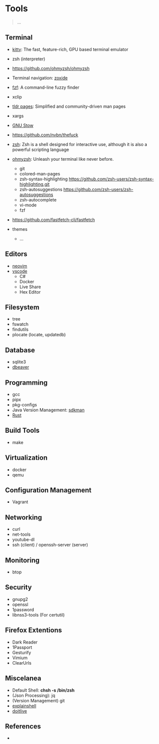 # Tools

> ...

## Terminal

- [kitty](https://sw.kovidgoyal.net/kitty/): The fast, feature-rich, GPU based terminal emulator
- zsh (interpreter)
- https://github.com/ohmyzsh/ohmyzsh
- Terminal navigation: [zoxide](https://github.com/ajeetdsouza/zoxide)
- [fzf](https://github.com/junegunn/fzf): A command-line fuzzy finder
- xclip
- [tldr pages](https://tldr.sh/): Simplified and community-driven man pages
- xargs
- [GNU Stow](https://www.gnu.org/software/stow/manual/stow.html)

- https://github.com/nvbn/thefuck

- [zsh](https://www.zsh.org/): Zsh is a shell designed for interactive use, although it is also a powerful scripting language
- [ohmyzsh](https://ohmyz.sh/): Unleash your terminal like  never before.
  - git
  - colored-man-pages
  - zsh-syntax-highlighting https://github.com/zsh-users/zsh-syntax-highlighting.git
  - zsh-autosuggestions https://github.com/zsh-users/zsh-autosuggestions
  - zsh-autocomplete
  - vi-mode
  - fzf

- https://github.com/fastfetch-cli/fastfetch
  
- themes
  - ...

## Editors

- [neovim](https://neovim.io/)
- [vscode](https://code.visualstudio.com/docs/?dv=linux64_deb)
  - C#
  - Docker
  - Live Share
  - Hex Editor

## Filesystem

- tree
- fswatch
- findutils
- plocate (locate, updatedb)

## Database

- sqlite3
- [dbeaver](https://dbeaver.io/download/)

## Programming

- gcc
- pipx
- pkg-configs
- Java Version Management: [sdkman](https://sdkman.io/install)
- [Rust](https://www.rust-lang.org/tools/install)

## Build Tools

- make

## Virtualization

- docker
- qemu

## Configuration Management

- Vagrant

## Networking

- curl
- net-tools
- youtube-dl
- ssh (client) / openssh-server (server)

## Monitoring

- btop

## Security

- gnupg2
- openssl
- 1password
- libnss3-tools (For certutil)

## Firefox Extentions

- Dark Reader
- 1Passport
- Gesturify
- Vimium
- ClearUrls

## Miscelanea

- Default Shell: **chsh -s /bin/zsh**
- (Json Processing): jq
- (Version Management) git
- [explainshell](https://explainshell.com/)
- [doitlive](https://doitlive.readthedocs.io/en/stable/)

## References

- []()

